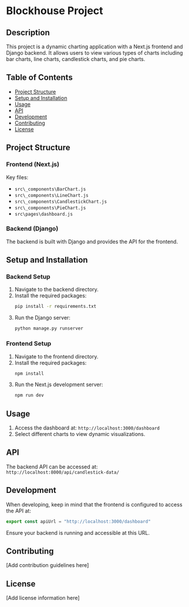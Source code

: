 # Blockhouse Project

## Description

This project is a dynamic charting application with a Next.js frontend and Django backend. It allows users to view various types of charts including bar charts, line charts, candlestick charts, and pie charts.

## Table of Contents

- [Project Structure](#project-structure)
- [Setup and Installation](#setup-and-installation)
- [Usage](#usage)
- [API](#api)
- [Development](#development)
- [Contributing](#contributing)
- [License](#license)

## Project Structure

### Frontend (Next.js)

Key files:
- `src\_components\BarChart.js`
- `src\_components\LineChart.js`
- `src\_components\CandlestickChart.js`
- `src\_components\PieChart.js`
- `src\pages\dashboard.js`

### Backend (Django)

The backend is built with Django and provides the API for the frontend.

## Setup and Installation

### Backend Setup

1. Navigate to the backend directory.
2. Install the required packages:
   ```sh
   pip install -r requirements.txt
   ```
3. Run the Django server:
   ```sh
   python manage.py runserver
   ```

### Frontend Setup

1. Navigate to the frontend directory.
2. Install the required packages:
   ```sh
   npm install 

   ```
3. Run the Next.js development server:
   ```sh
   npm run dev
   ```

## Usage

1. Access the dashboard at: `http://localhost:3000/dashboard`
2. Select different charts to view dynamic visualizations.

## API

The backend API can be accessed at: `http://localhost:8000/api/candlestick-data/`

## Development

When developing, keep in mind that the frontend is configured to access the API at:

```javascript
export const apiUrl = "http://localhost:3000/dashboard"
```

Ensure your backend is running and accessible at this URL.

## Contributing

[Add contribution guidelines here]

## License

[Add license information here]
